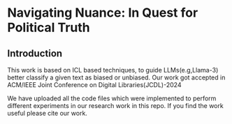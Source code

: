# Navigating Nuance: In Quest for Political Truth
## Introduction
This work is based on ICL based techniques, to guide LLMs(e.g,Llama-3)  better classify a given text as biased or unbiased. 
Our work got accepted in ACM/IEEE Joint Conference on Digital Libraries(JCDL)-2024

We have uploaded all the code files which were implemented to perform different experiments in our research work in this repo. If you find the work useful please cite our work.

